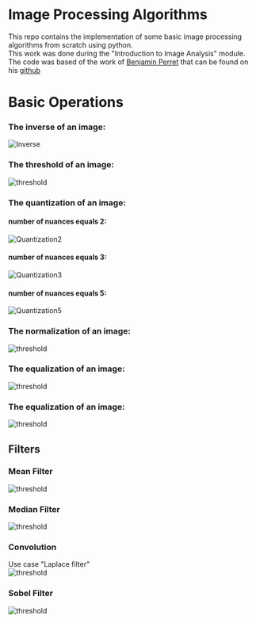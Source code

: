 # Image Processing Algorithms
This repo contains the implementation of some basic image processing algorithms from scratch using python.  
This work was done during the "Introduction to Image Analysis" module.  
The code was based of the work of [Benjamin Perret](https://github.com/PerretB) that can be found on his [github](https://github.com/PerretB/ImageProcessingLab)  

# Basic Operations

### The inverse of an image:

![Inverse](images/inverse.png)

### The threshold of an image:

![threshold](images/thresholding.png)

### The quantization of an image:
#### number of nuances equals 2:
![Quantization2](images/Quantization2.png)


#### number of nuances equals 3:
![Quantization3](images/Quantization3.png)


#### number of nuances equals 5:
![Quantization5](images/Quantization5.png)

### The normalization of an image:

![threshold](images/Normalization.png)

### The equalization of an image:

![threshold](images/Equalization.png)

### The equalization of an image:

![threshold](images/Equalization.png)

## Filters

### Mean Filter

![threshold](images/Mean%20Filter.png)

### Median Filter

![threshold](images/Median%20Filter.png)

### Convolution
Use case "Laplace filter"  
![threshold](images/Convolution.png)

### Sobel Filter

![threshold](images/Sobel%20Filter.png)

